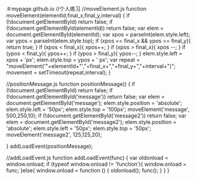 ＃mypage.github.io
//个人练习
//moveElement.js
function moveElement(elementId,final_x,final_y,interval) {
  if (!document.getElementById) return false;
  if (!document.getElementById(elementId)) return false;
  var elem = document.getElementById(elementId);
  var xpos = parseInt(elem.style.left);
  var ypos = parseInt(elem.style.top);
  if (xpos == final_x && ypos == final_y){
    return true;
  }
  if (xpos < final_x){
    xpos++;
  }
  if (xpos > final_x){
    xpos --;
  }
  if (ypos < final_y){
    ypos++;
  }
  if (ypos > final_y){
    ypos--;
  }
  elem.style.left = xpos + 'px';
  elem.style.top = ypos + ' px';
  var repeat = "moveElement('"+elementId+"',"+final_x+","+final_y+","+interval+")";
  movement = setTimeout(repeat,interval);
}

//positionMessage.js
function positionMessage() {
  if (!document.getElementById) return false;
  if (!document.getElementById('message')) return false;
  var elem = document.getElementById('message');
  elem.style.position = 'absolute';
  elem.style.left = '50px';
  elem.style.top = '100px';
  moveElement('message', 500,250,10);
  if (!document.getElementById('message2')) return false;
  var elem = document.getElementById('message2');
  elem.style.position = 'absolute';
  elem.style.left = '50px';
  elem.style.top = '50px';
  moveElement('message2', 125,125,20);

}
addLoadEvent(positionMessage);

//addLoadEvent.js
function addLoadEvent(func) {
  var oldonload = window.onload;
  if (typeof window.onload != 'function'){
    window.onload = func;
  }else{
    window.onload = function () {
      oldonload();
      func();
    }
  }
}

